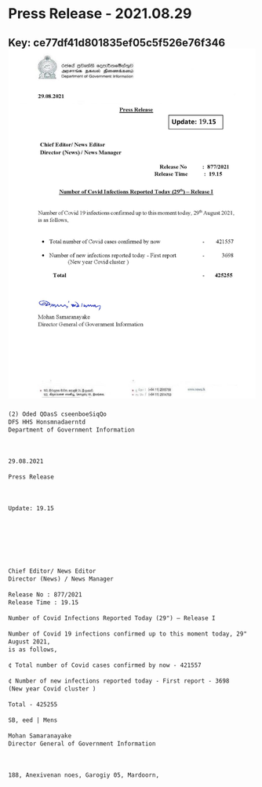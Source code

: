 # Press Release - 2021.08.29 
Key: ce77df41d801835ef05c5f526e76f346 
![img](img/ce77df41d801835ef05c5f526e76f346.jpg)
---
```
(2) Oded QOasS cseenboeSiqQo
DFS HHS Honsmnadaerntd
Department of Government Information

 

29.08.2021

Press Release

 

Update: 19.15

 

 

 

Chief Editor/ News Editor
Director (News) / News Manager

Release No : 877/2021
Release Time : 19.15

Number of Covid Infections Reported Today (29") — Release I

Number of Covid 19 infections confirmed up to this moment today, 29" August 2021,
is as follows,

¢ Total number of Covid cases confirmed by now - 421557

¢ Number of new infections reported today - First report - 3698
(New year Covid cluster )

Total - 425255

SB, eed | Mens

Mohan Samaranayake
Director General of Government Information

   

188, Anexivenan noes, Garogiy 05, Mardoorn,

```
